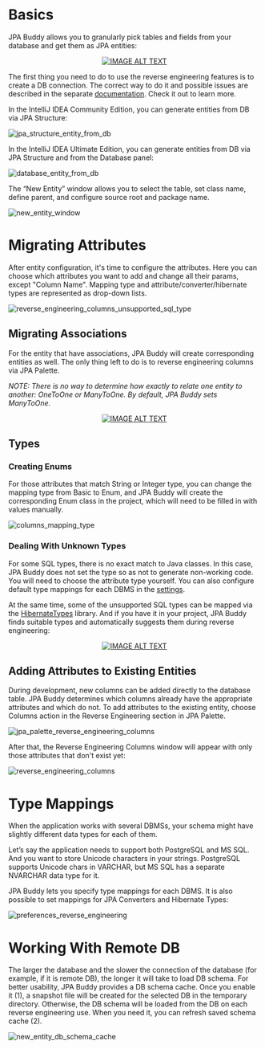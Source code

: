 # Basics

JPA Buddy allows you to granularly pick tables and fields from your database and get them as JPA entities: 

<div align="center">
  <a href="https://www.youtube.com/watch?v=az9ghvGczys"><img src="https://img.youtube.com/vi/az9ghvGczys/0.jpg" alt="IMAGE ALT TEXT"></a>
</div>

The first thing you need to do to use the reverse engineering features is to create a DB connection. The correct way to do it and possible issues are described in the separate [documentation](../database-connections/database-connections.md). Check it out to learn more. 

In the IntelliJ IDEA Community Edition, you can generate entities from DB via JPA Structure: 

![jpa_structure_entity_from_db](img/jpa_structure_entity_from_db.jpeg)

In the IntelliJ IDEA Ultimate Edition, you can generate entities from DB via JPA Structure and from the Database panel: 

![database_entity_from_db](img/database_entity_from_db.jpeg)

The “New Entity” window allows you to select the table, set class name, define parent, and configure source root and package name. 

![new_entity_window](img/new_entity_window.jpeg)

# Migrating Attributes 

After entity configuration, it's time to configure the attributes. Here you can choose which attributes you want to add and change all their params, except "Column Name". Mapping type and attribute/converter/hibernate types are represented as drop-down lists.  

![reverse_engineering_columns_unsupported_sql_type](img/reverse_engineering_columns_unsupported_sql_type.jpeg)

## Migrating Associations 

For the entity that have associations, JPA Buddy will create corresponding entities as well. The only thing left to do is to reverse engineering columns via JPA Palette. 

*NOTE: There is no way to determine how exactly to relate one entity to another: OneToOne or ManyToOne. By default, JPA Buddy sets ManyToOne.* 

<div align="center">
  <a href="https://www.youtube.com/watch?rHwSM08jUuA"><img src="https://img.youtube.com/vi/rHwSM08jUuA/0.jpg" alt="IMAGE ALT TEXT"></a>
</div>

## Types 

### Creating Enums 

For those attributes that match String or Integer type, you can change the mapping type from Basic to Enum, and JPA Buddy will create the corresponding Enum class in the project, which will need to be filled in with values manually. 

![columns_mapping_type](img/columns_mapping_type.jpeg)

### Dealing With Unknown Types 

For some SQL types, there is no exact match to Java classes. In this case, JPA Buddy does not set the type so as not to generate non-working code. You will need to choose the attribute type yourself. You can also configure default type mappings for each DBMS in the [settings](#type-mappings). 

At the same time, some of the unsupported SQL types can be mapped via the [HibernateTypes](https://github.com/vladmihalcea/hibernate-types) library. And if you have it in your project, JPA Buddy finds suitable types and automatically suggests them during reverse engineering: 

<div align="center">
  <a href="https://www.youtube.com/watch?uBjxdAmVDuI"><img src="https://img.youtube.com/vi/uBjxdAmVDuI/0.jpg" alt="IMAGE ALT TEXT"></a>
</div>

## Adding Attributes to Existing Entities 

During development, new columns can be added directly to the database table. JPA Buddy determines which columns already have the appropriate attributes and which do not. To add attributes to the existing entity, choose Columns action in the Reverse Engineering section in JPA Palette.  

![jpa_palette_reverse_engineering_columns](img/jpa_palette_reverse_engineering_columns.jpeg)

After that, the Reverse Engineering Columns window will appear with only those attributes that don't exist yet: 

![reverse_engineering_columns](img/reverse_engineering_columns.jpeg)

# Type Mappings 

When the application works with several DBMSs, your schema might have slightly different data types for each of them. 

Let’s say the application needs to support both PostgreSQL and MS SQL. And you want to store Unicode characters in your strings. PostgreSQL supports Unicode chars in VARCHAR, but MS SQL has a separate NVARCHAR data type for it. 

JPA Buddy lets you specify type mappings for each DBMS. It is also possible to set mappings for JPA Converters and Hibernate Types: 

![preferences_reverse_engineering](img/preferences_reverse_engineering.jpeg)

# Working With Remote DB 

The larger the database and the slower the connection of the database (for example, if it is remote DB), the longer it will take to load DB schema. For better usability, JPA Buddy provides a DB schema cache. Once you enable it (1), a snapshot file will be created for the selected DB in the temporary directory. Otherwise, the DB schema will be loaded from the DB on each reverse engineering use. When you need it, you can refresh saved schema cache (2). 

![new_entity_db_schema_cache](img/new_entity_db_schema_cache.jpeg)


